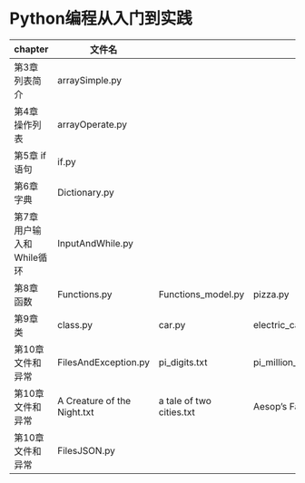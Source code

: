 # Python编程从入门到实践


|chapter|文件名|||||
|---|---|---|---|---|---|
|第3章 列表简介|arraySimple.py|
|第4章 操作列表|arrayOperate.py|
|第5章 if语句|if.py|
|第6章 字典|Dictionary.py|
|第7章 用户输入和While循环|InputAndWhile.py|
|第8章 函数|Functions.py | Functions_model.py | pizza.py|
|第9章 类|class.py| car.py| electric_car.py |my_car.py|standardlib.py|
|第10章 文件和异常|FilesAndException.py|pi_digits.txt|pi_million_digits.txt|programming1.txt|programming2.txt|
|第10章 文件和异常|A Creature of the Night.txt|a tale of two cities.txt|Aesop’s Fables.txt|David Copperfield.txt|Jane Eyre.txt|
|第10章 文件和异常|FilesJSON.py|